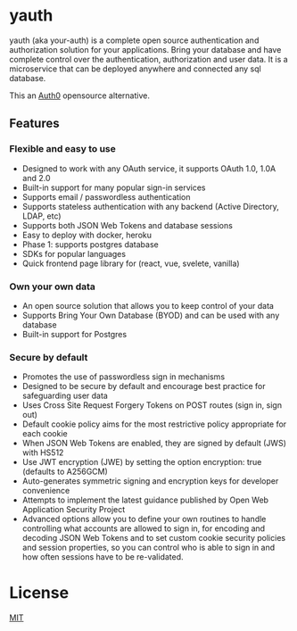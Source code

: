 # yauth

yauth (aka your-auth) is a complete open source authentication and authorization solution for your applications.  Bring your database and have complete control over the authentication, authorization and user data. It is a microservice that can be deployed anywhere and connected any sql database.

This an [Auth0](https://auth0.com) opensource alternative.

## Features
### Flexible and easy to use
* Designed to work with any OAuth service, it supports OAuth 1.0, 1.0A and 2.0
* Built-in support for many popular sign-in services
* Supports email / passwordless authentication
* Supports stateless authentication with any backend (Active Directory, LDAP, etc)
* Supports both JSON Web Tokens and database sessions
* Easy to deploy with docker, heroku
* Phase 1: supports postgres database
* SDKs for popular languages
* Quick frontend page library for (react, vue, svelete, vanilla)

### Own your own data
* An open source solution that allows you to keep control of your data
* Supports Bring Your Own Database (BYOD) and can be used with any database
* Built-in support for Postgres

### Secure by default
* Promotes the use of passwordless sign in mechanisms
* Designed to be secure by default and encourage best practice for safeguarding user data
* Uses Cross Site Request Forgery Tokens on POST routes (sign in, sign out)
* Default cookie policy aims for the most restrictive policy appropriate for each cookie
* When JSON Web Tokens are enabled, they are signed by default (JWS) with HS512
* Use JWT encryption (JWE) by setting the option encryption: true (defaults to A256GCM)
* Auto-generates symmetric signing and encryption keys for developer convenience
* Attempts to implement the latest guidance published by Open Web Application Security Project
* Advanced options allow you to define your own routines to handle controlling what accounts are allowed to sign in, for encoding and decoding JSON Web Tokens and to set custom cookie security policies and session properties, so you can control who is able to sign in and how often sessions have to be re-validated.

# License
[MIT](https://github.com/yauthio/yauth/blob/main/LICENSE)

